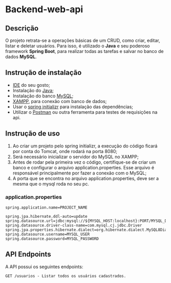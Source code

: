 # Backend-web-api

## Descrição
O projeto retrata-se a operações básicas de um CRUD, como criar, editar, listar e deletar usuários. Para isso, é utilizado o **Java** e seu poderoso framework **Spring Boot**, para realizar todas as tarefas e salvar no banco de dados **MySQL**.

## Instrução de instalação
* <a href='https://www.jetbrains.com/pt-br/idea/'>IDE</a> do seu gosto;
* Instalação do <a href='https://www.java.com/pt-BR/download/manual.jsp'>Java</a>;
* Instalação do banco <a href='https://www.mysql.com/downloads/'>MySQL</a>;
* <a href='https://www.apachefriends.org/pt_br/download.html'>XAMPP</a>, para conexão com banco de dados;
* Usar o <a href='https://start.spring.io/'>spring initializr</a> para instalação das dependências;
* Utilizar o <a href='https://www.postman.com/downloads/'>Postman</a> ou outra ferramenta para testes de requisições na api.

## Instrução de uso
1. Ao criar um projeto pelo spring initializr, a execução do código ficará por conta do Tomcat, onde rodará na porta 8080;
2. Será necessário inicializar o servidor do MySQL no XAMPP;
3. Antes de rodar pela primeira vez o código, certifique-se de criar um banco e configurar o arquivo application.properties. Esse arquivo é responsável principalmente por fazer a conexão com o MySQL;
4. A porta que se encontra no arquivo application.properties, deve ser a mesma que o mysql roda no seu pc.

### application.properties
```properties
spring.application.name=PROJECT_NAME

spring.jpa.hibernate.ddl-auto=update
spring.datasource.url=jdbc:mysql://${MYSQL_HOST:localhost}:PORT/MYSQL_DATABASE
spring.datasource.driver-class-name=com.mysql.cj.jdbc.Driver
spring.jpa.properties.hibernate.dialect=org.hibernate.dialect.MySQL8Dialect
spring.datasource.username=MYSQL_USER
spring.datasource.password=MYSQL_PASSWORD   
```

## API Endpoints

A API possui os seguintes endpoints:

```
GET /usuarios - Listar todos os usuários cadastrados.

```









